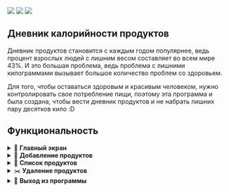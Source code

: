<img src="https://goodlooker.ru/wp-content/uploads/2015/04/podschet-kalorij-9.gif" width="160"> <img src="https://goodlooker.ru/wp-content/uploads/2015/04/podschet-kalorij-2.gif" width="160"> <img src="https://i.gifer.com/7gP8.gif" width="160">
## Дневник калорийности продуктов 

Дневник продуктов становится с каждым годом популярнее, ведь процент взрослых людей с лишним весом составляет во всем мире 43%. И это большая проблема, ведь проблема с лишними килограммами вызывает большое количество проблем со здоровьем.

Для того, чтобы оставаться здоровым и красивым человеком, нужно контролировать свое потребление пищи, поэтому эта программа и была создана, чтобы вести дневник продуктов и не набрать лишних пару десятков кило :D

## Функциональность

<div align='left' id="Главный экран">
    <details>
        <summary align="left">📱 <strong>Главный экран</strong></summary>
        <ul align="left">
            <img src="https://github.com/eddaru/m2/blob/main/Code_UIZAtr0ApC.png">
            <li>Программа дает на выбор четыре действия, которые можно выбрать путем ввода нужной цифры. </li
        </ul>
    </details>
</div>

<div align='left' id="Добавление продуктов">
    <details>
        <summary align="left">📌 <strong>Добавление продуктов</strong></summary>
        <ul align="left">
            <img src="https://github.com/eddaru/m2/blob/main/Code_q8NwtI9HZx.png">
            <li>Программа позволяет добавить продукт с любым названием, указав его стоимость и КБЖУ. </li
        </ul>
    </details>
</div>

<div align='left' id="Список продуктов">
    <details>
        <summary align="left">📃 <strong>Список продуктов</strong></summary>
        <ul align="left">
            <img src="https://github.com/eddaru/m2/blob/main/Code_Ke6jVp2D0m.png">
            <li>Далее мы можем ознакомиться с продуктами, которые мы добавили, посмотрев всю информацию о нужном нам продукте. </li
        </ul>
    </details>

<div align='left' id="Удаление продуктов">
    <details>
        <summary align="left">✂️ <strong>Удаление продуктов</strong></summary>
        <ul align="left">
            <img src="https://github.com/eddaru/m2/blob/main/Code_gapi0jTXtR.png">
            <li>Программа дает возможность удалять продукты, но перед этим уточнит у Вас, точно ли Вы хотите это сделать. Этот механизм предотвратит случаи, когда Вы удалите случайно свой любимый сок из списка.  </li
        </ul>
    </details>

  <div align='left' id="Выход из программы">
    <details>
        <summary align="left">🚪 <strong>Выход из программы</strong></summary>
        <ul align="left">
            <img src="https://github.com/eddaru/m2/blob/main/Code_brsaMKfO5g.png">
            <li>База продуктов сохраняется в файл base.txt, что позволяет всегда ознакомиться со всеми добавленными Вами продуктами.  </li
        </ul>
    </details>
</div>
